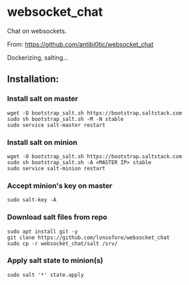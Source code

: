 # websocket_chat

Chat on websockets.

From: https://github.com/antibi0tic/websocket_chat

Dockerizing, salting...


## Installation:

### Install salt on master
```
wget -O bootstrap_salt.sh https://bootstrap.saltstack.com
sudo sh bootstrap_salt.sh -M -N stable
sudo service salt-master restart
```

### Install salt on minion
```
wget -O bootstrap_salt.sh https://bootstrap.saltstack.com
sudo sh bootstrap_salt.sh -A <MASTER IP> stable
sudo service salt-minion restart
```

### Accept minion's key on master
```
sudo salt-key -A
```

### Download salt files from repo
```
sudo apt install git -y
git clone https://github.com/lonsofore/websocket_chat
sudo cp -r websocket_chat/salt /srv/
```

### Apply salt state to minion(s)
```
sudo salt '*' state.apply
```
